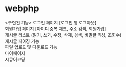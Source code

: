 # webphp

<구현된 기능>
로그인 페이지 [로그인 및 로그아웃]
<br>
회원가입 페이지 [아이디 중복 체크, 주소 검색, 회원가입]
<br>
게시글 리스트 (읽기, 쓰기, 수정, 삭제, 검색, 비밀글 작성, 조회수)
<br>
게시글 페이징 기능
<br>
파일 업로드 및 다운로드 기능
<br>
마이페이지
<br>
시큐어코딩
